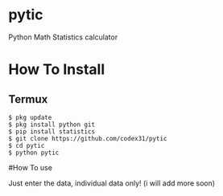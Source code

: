 # pytic
Python Math Statistics calculator

# How To Install

## Termux
```
$ pkg update
$ pkg install python git
$ pip install statistics
$ git clone https://github.com/codex31/pytic
$ cd pytic
$ python pytic
```

#How To use

Just enter the data, individual data only! (i will add more soon)
